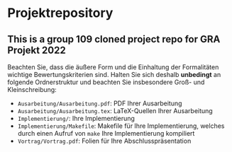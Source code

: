 # Projektrepository
## This is a group 109 cloned project repo for GRA Projekt 2022
Beachten Sie, dass die äußere Form und die Einhaltung der Formalitäten wichtige Bewertungskriterien sind. Halten Sie sich deshalb **unbedingt** an folgende Ordnerstruktur und beachten Sie insbesondere Groß- und Kleinschreibung:

- `Ausarbeitung/Ausarbeitung.pdf`: PDF Ihrer Ausarbeitung
- `Ausarbeitung/Ausarbeitung.tex`: LaTeX-Quellen Ihrer Ausarbeitung
- `Implementierung/`: Ihre Implementierung
- `Implementierung/Makefile`: Makefile für Ihre Implementierung, welches durch einen Aufruf von `make` Ihre Implementierung kompiliert
- `Vortrag/Vortrag.pdf`: Folien für Ihre Abschlusspräsentation
